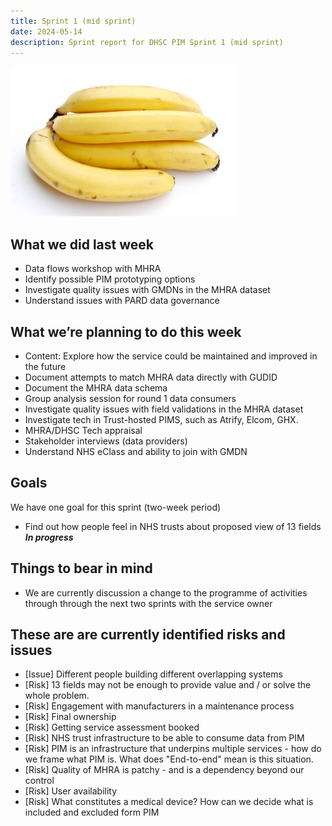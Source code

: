 ```yaml
---
title: Sprint 1 (mid sprint)
date: 2024-05-14
description: Sprint report for DHSC PIM Sprint 1 (mid sprint)
---
```


![Banana](banana.jpg)

## What we did last week
* Data flows workshop with MHRA
* Identify possible PIM prototyping options
* Investigate quality issues with GMDNs in the MHRA dataset
* Understand issues with PARD data governance


## What we’re planning to do this week
* Content: Explore how the service could be maintained and improved in the future
* Document attempts to match MHRA data directly with GUDID
* Document the MHRA data schema
* Group analysis session for round 1 data consumers
* Investigate quality issues with field validations in the MHRA dataset
* Investigate tech in Trust-hosted PIMS, such as Atrify, Elcom, GHX.
* MHRA/DHSC Tech appraisal
* Stakeholder interviews (data providers)
* Understand NHS eClass and ability to join with GMDN

## Goals
We have one goal for this sprint (two-week period)
* Find out how people feel in NHS trusts about proposed view of 13 fields <span class="badge bg-info">_**In progress**_</span>

## Things to bear in mind
* We are currently discussion a change to the programme of activities through through the next two sprints with the service owner

## These are are currently identified risks and issues
* \[Issue\] Different people building different overlapping systems
* \[Risk\] 13 fields may not be enough to provide value and / or solve the whole problem.
* \[Risk\] Engagement with manufacturers in a maintenance process
* \[Risk\] Final ownership
* \[Risk\] Getting service assessment booked
* \[Risk\] NHS trust infrastructure to be able to consume data from PIM
* \[Risk\] PIM is an infrastructure that underpins multiple services - how do we frame what PIM is. What does "End-to-end" mean is this situation.
* \[Risk\] Quality of MHRA is patchy - and is a dependency beyond our control
* \[Risk\] User availability
* \[Risk\] What constitutes a medical device? How can we decide what is included and excluded form PIM

